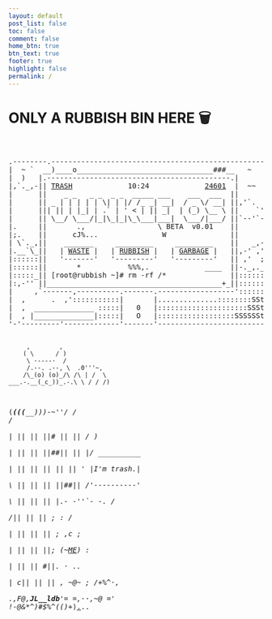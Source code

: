 ```yaml
---
layout: default
post_list: false
toc: false
comment: false
home_btn: true
btn_text: true
footer: true
highlight: false
permalink: /
---
```


<h1 class="index_title">ONLY A RUBBISH BIN HERE 🗑</h1>

<br>

<div class="ascii_art"><pre>
.--------.--------------------------------------------------.
|  ~ `  __)____o________________________________###__   ~   |
|  )   |.-------------------------------------------.|      |
|,`._,-|| <a href="/bcqlr/highlighted">TRASH</a>             10:24             <a href="/bcqlr/cv">24601</a>  |  ~~  |
|      ||    _ _   _ _  _ _  _____ ___    ___  ___  ||      |
|      || _ | | | | | \| | |/ /_ _| __|  / _ \/ __| ||,'`.  |
|      ||| || | |_| | .` | ' < | || _|  | (_) \__ \ ||    `'|
|      || \__/ \___/|_|\_|_|\_\___|___|  \___/|___/ ||`--'`-|
|.     ||       .,                 \ BETA  v0.01    ||      |
|;.    ||      cJ%...               W               ||      |
| \`._,||    _______     _________     _________    ||   _,-|
|.__`\_||   | <a href="/bcqlr/notes">WASTE</a> |   | <a href="/cheatsheets">RUBBISH</a> |   | <a href="/bcqlr/ongoing">GARBAGE</a> |   ||,-' ,'|
|::::::||   '-------'   '---------'   '---------'   || ,'  ;|
|::::::||       *           %%%,.             ____  ||-._,._|
|:::::_|| [root@rubbish ~]# rm -rf /*               ||::::::|
|:,-'' ||_________________________________________+_||::::::|
|     ,`-------,----------.-------.------------------'::::::|
|  ,      .  ,':::::::::::|       |..............::::::::SSt|
|  ,  ______________ :::::|   0   |:::::::::::::::::::::SSSt|
|  , |______________|:::::|   O   |::::::::::::::::::SSSSSSt|
'-'---------'-------------'-------'-------------------------'



         ,        ,                                          
        ( \      / )                                         
         \ ·----·  /                                         
         /.--. .--, \  .0'''~,                               
        /\_(o) (o)_/\ /\ | /  \                              
    ___.-.__(_c_))_.-.\ \ / / /)                             
   (___(((_________)))_-~''/ / /                             
    |  ||  ||  ||# ||  ||   / )                              
    |  ||  ||  ||##||  ||   |/         __________            
    |  ||  ||  ||  ||  ||   '         |I'm trash.|           
    \  ||  ||  ||  ||##||            /'----------'           
     \ ||  ||  ||  |.- -''`- -._    /                        
     /\||  ||  ||  ;            :  /                         
    |  ||  ||  || ;    ,_c_      ;                           
    |  ||  ||  ||;     (~<a href="/bcqlr/cv">ME</a>)      :                          
    |  ||  || #||.                ·              ..          
    | c||  ||  || ,  ~@~         ;              /+%^·,       
    .,F@,__JL__ldb__'= =,··,~@ ='      !-@&*^)#$%^_(()_+)<a href="/bcqlr/texts">.</a>.. 
</pre></div>
